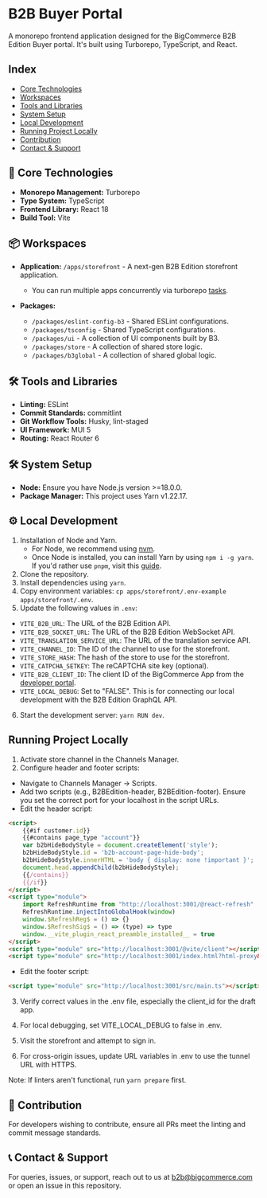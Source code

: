 # B2B Buyer Portal

A monorepo frontend application designed for the BigCommerce B2B Edition Buyer portal. It's built using Turborepo, TypeScript, and React.

## Index

- [Core Technologies](#-core-technologies)
- [Workspaces](#-workspaces)
- [Tools and Libraries](#-tools-and-libraries)
- [System Setup](#-system-setup)
- [Local Development](#-local-development)
- [Running Project Locally](#running-project-locally)
- [Contribution](#-contribution)
- [Contact & Support](#-contact--support)

## 🚀 Core Technologies

- **Monorepo Management:** Turborepo
- **Type System:** TypeScript
- **Frontend Library:** React 18
- **Build Tool:** Vite

## 📦 Workspaces

- **Application:** `/apps/storefront` - A next-gen B2B Edition storefront application.
  - You can run multiple apps concurrently via turborepo [tasks](https://turbo.build/repo/docs/core-concepts/monorepos/running-tasks).
  
- **Packages:**
  - `/packages/eslint-config-b3` - Shared ESLint configurations.
  - `/packages/tsconfig` - Shared TypeScript configurations.
  - `/packages/ui` - A collection of UI components built by B3.
  - `/packages/store` - A collection of shared store logic.
  - `/packages/b3global` - A collection of shared global logic.

## 🛠 Tools and Libraries

- **Linting:** ESLint
- **Commit Standards:** commitlint
- **Git Workflow Tools:** Husky, lint-staged
- **UI Framework:** MUI 5
- **Routing:** React Router 6

## 🛠 System Setup

- **Node:** Ensure you have Node.js version >=18.0.0.
- **Package Manager:** This project uses Yarn v1.22.17.

## ⚙ Local Development 

1. Installation of Node and Yarn. 
   - For Node, we recommend using [nvm](https://github.com/nvm-sh/nvm).
   - Once Node is installed, you can install Yarn by using `npm i -g yarn`. If you'd rather use `pnpm`, visit this [guide](https://dev.to/andreychernykh/yarn-npm-to-pnpm-migration-guide-2n04).
2. Clone the repository.
3. Install dependencies using `yarn`.
4. Copy environment variables: `cp apps/storefront/.env-example apps/storefront/.env`.
5. Update the following values in `.env`:
  - `VITE_B2B_URL`: The URL of the B2B Edition API.
  - `VITE_B2B_SOCKET_URL`: The URL of the B2B Edition WebSocket API.
  - `VITE_TRANSLATION_SERVICE_URL`: The URL of the translation service API.
  - `VITE_CHANNEL_ID`: The ID of the channel to use for the storefront.
  - `VITE_STORE_HASH`: The hash of the store to use for the storefront.
  - `VITE_CATPCHA_SETKEY`: The reCAPTCHA site key (optional).
  - `VITE_B2B_CLIENT_ID`: The client ID of the BigCommerce App from the [developer portal](https://devtools.bigcommerce.com/).
  - `VITE_LOCAL_DEBUG`: Set to "FALSE". This is for connecting our local development with the B2B Edition GraphQL API.
6. Start the development server: `yarn RUN dev`.

## Running Project Locally

1. Activate store channel in the Channels Manager.
2. Configure header and footer scripts:

  - Navigate to Channels Manager -> Scripts.
  - Add two scripts (e.g., B2BEdition-header, B2BEdition-footer). Ensure you set the correct port for your localhost in the script URLs.
  - Edit the header script:

   ```html 
   <script>
       {{#if customer.id}}
       {{#contains page_type "account"}}
       var b2bHideBodyStyle = document.createElement('style');
       b2bHideBodyStyle.id = 'b2b-account-page-hide-body';
       b2bHideBodyStyle.innerHTML = 'body { display: none !important }';
       document.head.appendChild(b2bHideBodyStyle);
       {{/contains}}
       {{/if}}
   </script>
   <script type="module">
       import RefreshRuntime from "http://localhost:3001/@react-refresh"
       RefreshRuntime.injectIntoGlobalHook(window)
       window.$RefreshReg$ = () => {}
       window.$RefreshSig$ = () => (type) => type
       window.__vite_plugin_react_preamble_installed__ = true
   </script>
   <script type="module" src="http://localhost:3001/@vite/client"></script>
   <script type="module" src="http://localhost:3001/index.html?html-proxy&index=0.js"></script>
   ```
  - Edit the footer script:

   ```html
   <script type="module" src="http://localhost:3001/src/main.ts"></script>
   ```

3. Verify correct values in the .env file, especially the client_id for the draft app.

4. For local debugging, set VITE_LOCAL_DEBUG to false in .env.

5. Visit the storefront and attempt to sign in.

6. For cross-origin issues, update URL variables in .env to use the tunnel URL with HTTPS.

Note: If linters aren't functional, run `yarn prepare` first.

## 🤝 Contribution

For developers wishing to contribute, ensure all PRs meet the linting and commit message standards.

## 📞 Contact & Support

For queries, issues, or support, reach out to us at b2b@bigcommerce.com or open an issue in this repository.
